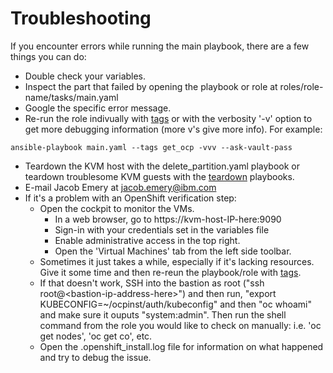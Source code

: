 # Troubleshooting
If you encounter errors while running the main playbook, there are a few things you can do:  

* Double check your variables.  
* Inspect the part that failed by opening the playbook or role at roles/role-name/tasks/main.yaml  
* Google the specific error message.  
* Re-run the role indivually with [tags](vault-and-tags.md) or with the verbosity '-v' option to get more debugging information (more v's give more info). For example:  
```
ansible-playbook main.yaml --tags get_ocp -vvv --ask-vault-pass
```
* Teardown the KVM host with the delete_partition.yaml playbook or teardown troublesome KVM guests with the [teardown](teardown.md) playbooks.
* E-mail Jacob Emery at jacob.emery@ibm.com
* If it's a problem with an OpenShift verification step: 
    * Open the cockpit to monitor the VMs. 
      * In a web browser, go to https://kvm-host-IP-here:9090
      * Sign-in with your credentials set in the variables file
      * Enable administrative access in the top right.
      * Open the 'Virtual Machines' tab from the left side toolbar.
    * Sometimes it just takes a while, especially if it's lacking resources. Give it some time and then re-reun the playbook/role with [tags](vault-and-tags.md). 
    * If that doesn't work, SSH into the bastion as root ("ssh root@\<bastion-ip-address-here\>") and then run, "export KUBECONFIG=~/ocpinst/auth/kubeconfig" and then "oc whoami" and make sure it ouputs "system:admin". Then run the shell command from the role you would like to check on manually: i.e. 'oc get nodes', 'oc get co', etc.
    * Open the .openshift_install.log file for information on what happened and try to debug the issue.